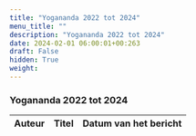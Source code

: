 ```yaml
---
title: "Yogananda 2022 tot 2024"
menu_title: ""
description: "Yogananda 2022 tot 2024"
date: 2024-02-01 06:00:01+00:263
draft: False
hidden: True
weight:
---
```

### Yogananda 2022 tot 2024

**Auteur** | **Titel** | **Datum van het bericht**
---|---|---
